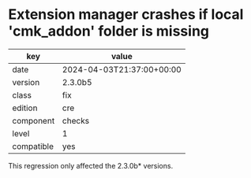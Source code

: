 [//]: # (werk v2)
# Extension manager crashes if local 'cmk_addon' folder is missing

key        | value
---------- | ---
date       | 2024-04-03T21:37:00+00:00
version    | 2.3.0b5
class      | fix
edition    | cre
component  | checks
level      | 1
compatible | yes

This regression only affected the 2.3.0b\* versions.
